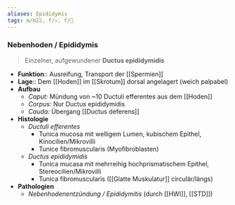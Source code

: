 ```yaml
---
aliases: Epididymis
tags: m/m22, f/💀, f/🍆
---
```

### Nebenhoden / Epididymis
> Einzelner, aufgewundener **Ductus epididymidis**
- **Funktion**:: Ausreifung, Transport der [[Spermien]]
- **Lage**:: Dem [[Hoden]] im [[Skrotum]] dorsal angelagert (weich palpabel)
- **Aufbau**
	- *Caput:* Mündung von ~10 Ductuli efferentes aus dem [[Hoden]]
	- *Corpus:* Nur Ductus epididymidis
	- *Cauda:* Übergang [[Ductus deferens]]
- **Histologie**
	- *Ductuli efferentes*
		- Tunica mucosa mit welligem Lumen, kubischem Epithel, Kinocilien/Mikrovilli
		- Tunice fibromuscularis (Myofibroblasten)
	- *Ductus epididymidis*
		- Tunica mucasa mit mehrreihig hochprismatischem Epithel, Stereocilien/Mikrovilli
		- Tunica fibromuscularis ([[Glatte Muskulatur]] circulär/längs)
- **Pathologien**
	- *Nebenhodenentzündung / Epididymitis* (durch [[HWI]], [[STD]])